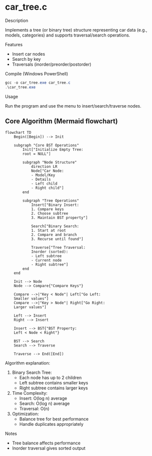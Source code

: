 # car_tree.c

Description

Implements a tree (or binary tree) structure representing car data (e.g., models, categories) and supports traversal/search operations.

Features

- Insert car nodes
- Search by key
- Traversals (inorder/preorder/postorder)

Compile (Windows PowerShell)

```powershell
gcc -o car_tree.exe car_tree.c
.\car_tree.exe
```

Usage

Run the program and use the menu to insert/search/traverse nodes.

## Core Algorithm (Mermaid flowchart)

```mermaid
flowchart TD
    Begin([Begin]) --> Init

    subgraph "Core BST Operations"
        Init["Initialize Empty Tree:
        root = NULL"]
        
        subgraph "Node Structure"
            direction LR
            Node["Car Node:
            - Model/Key
            - Details
            - Left child
            - Right child"]
        end
        
        subgraph "Tree Operations"
            Insert["Binary Insert:
            1. Compare keys
            2. Choose subtree
            3. Maintain BST property"]
            
            Search["Binary Search:
            1. Start at root
            2. Compare and branch
            3. Recurse until found"]
            
            Traverse["Tree Traversal:
            Inorder (sorted):
            - Left subtree
            - Current node
            - Right subtree"]
        end
    end

    Init --> Node
    Node --> Compare{"Compare Keys"}
    
    Compare -->|"Key < Node"| Left["Go Left:
    Smaller values"]
    Compare -->|"Key > Node"| Right["Go Right:
    Larger values"]
    
    Left --> Insert
    Right --> Insert
    
    Insert --> BST{"BST Property:
    Left < Node < Right"}
    
    BST --> Search
    Search --> Traverse
    
    Traverse --> End([End])
```

Algorithm explanation:
1. Binary Search Tree:
   - Each node has up to 2 children
   - Left subtree contains smaller keys
   - Right subtree contains larger keys
2. Time Complexity:
   - Insert: O(log n) average
   - Search: O(log n) average
   - Traversal: O(n)
3. Optimization:
   - Balance tree for best performance
   - Handle duplicates appropriately

Notes

- Tree balance affects performance
- Inorder traversal gives sorted output
